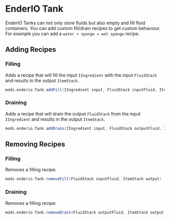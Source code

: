 # EnderIO Tank
EnderIO Tanks can not only store fluids but also empty and fill fluid containers. 
You can add custom fill/drain recipes to get custom behaviour. For example you can add a `water + sponge = wet sponge` recipe.

## Adding Recipes

### Filling
Adds a recipe that will fill the input `IIngredient` with the input `FluidStack` and results in the output `ItemStack`.
````groovy
mods.enderio.Tank.addFill(IIngredient input, FluidStack inputFluid, ItemStack output)
````

### Draining
Adds a recipe that will drain the output `FluidStack` from the input `IIngredient` and results in the output `ItemStack`.
````groovy
mods.enderio.Tank.addDrain(IIngredient input, FluidStack outputFluid, ItemStack output)
````

## Removing Recipes

### Filling
Removes a filling recipe:
````groovy
mods.enderio.Tank.removeFill(FluidStack inputFluid, ItemStack output)
````

### Draining
Removes a filling recipe:
````groovy
mods.enderio.Tank.removeDrain(FluidStack outputFluid, ItemStack output)
````
